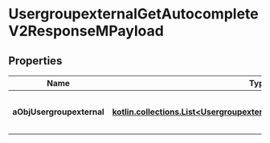 
# UsergroupexternalGetAutocompleteV2ResponseMPayload

## Properties
| Name | Type | Description | Notes |
| ------------ | ------------- | ------------- | ------------- |
| **aObjUsergroupexternal** | [**kotlin.collections.List&lt;UsergroupexternalAutocompleteElementResponse&gt;**](UsergroupexternalAutocompleteElementResponse.md) | An array of Usergroupexternal autocomplete element response. |  |



